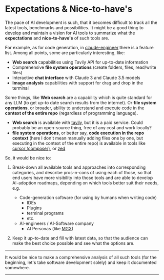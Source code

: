 # Expectations & Nice-to-have's

The pace of AI development is such, that it becomes difficult to track all the latest tools, benchmarks and possibilities. It might be a good thing to develop and maintain a vision for AI tools to summarize what the **expectations** and **nice-to-have's** of such tools are.

For example, as for code generation, in [claude-engineer](https://github.com/Doriandarko/claude-engineer?tab=readme-ov-file#-features) there is a feature list. Among all points, some are particularly interesting, like:

- **Web search** capabilities using Tavily API for up-to-date information
- Comprehensive **file system operations** (create folders, files, read/write files)
- Interactive **chat interface** with Claude 3 and Claude 3.5 models
- **Image analysis** capabilities with support for drag and drop in the terminal

Some things, like **Web search** are a capability which is quite standard for any LLM (to get up-to date search results from the internet). Or **file system operations**, or broader, ability to understand and execute code in the **context of the entire repo** (regardless of programming language).

- **Web search** is available with [tavily](https://tavily.com/), but it is a paid service. Could probably be an open-source thing, free of any cost and work locally?
- **file system operations**, or better say, **code execution in the repo context** (here I don't mean manually adding files one by one, but executing in the context of the entire repo) is available in tools like [cursor (composer)](https://www.cursor.com/), or [zed](https://zed.dev/)

So, it would be nice to:

1. Break-down all available tools and approaches into corresponding categories, and describe pros-n-cons of using each of those, so that end users have more visibility into those tools and are able to develop AI-adoption roadmaps, depending on which tools better suit their needs, e.g.

   - Code-generation software (for using by humans when writing code)
     - IDEs
     - Plugins
     - terminal programs
     - etc.
   - AI-engineers / AI-Software company
     - AI Personas (like [MGX](https://www.deepwisdom.ai/))

2. Keep it up-to-date and fill with latest data, so that the audience can make the best choice possible and see what the options are.

---

It would be nice to make a comprehensive analysis of all such tools (for the beginning, let's take software development solely) and keep it documented somewhere.

---